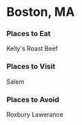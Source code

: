 # Boston, MA

### Places to Eat
Kelly's Roast Beef

### Places to Visit
Salem

### Places to Avoid

Roxbury
Lawerance
